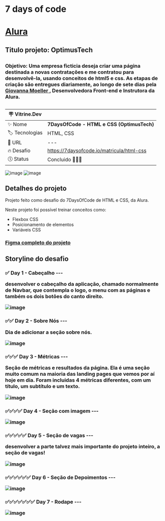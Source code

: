 
<h1> 7 days of code  <h1> <a href="https://www.alura.com.br">Alura</a>

<h2> Titulo projeto: OptimusTech <h2>

<h3>Objetivo: Uma empresa ficticia deseja criar uma página destinada a novas contratações e me contratou para desenvolvê-la, usando conceitos de html5 e css. As etapas de criação são entregues diariamente, ao longo de sete dias pela <a href="https://github.com/giovannamoeller">Giovanna Moeller
</a>, Desenvolvedora Front-end e Instrutora da Alura.

## 
| :placard: Vitrine.Dev |     |
| -------------  | --- |
| :sparkles: Nome        | **7DaysOfCode - HTML e CSS (OptimusTech)**
| :label: Tecnologias | HTML, CSS
| :rocket: URL         | ---
| :fire: Desafio     | https://7daysofcode.io/matricula/html-css
| 🕔 Status     | Concluido 🎉🎉🎉

![image](https://github.com/KazzenBS/Optimustech---7daysOfCode-HTML-CSS/assets/150951409/cdf6aeef-ce59-4076-ba84-ce24f36c285f) ![image](https://github.com/KazzenBS/Optimustech---7daysOfCode-HTML-CSS/assets/150951409/385912b5-4554-47fa-a52a-4be026e21c8b)



## Detalhes do projeto

Projeto feito como desafio do 7DaysOfCode de HTML e CSS, da Alura.

Neste projeto foi possível treinar conceitos como:

- Flexbox CSS
- Posicionamento de elementos
- Variáveis CSS

<h3><a href="https://www.figma.com/file/mm3MLozvUDGhDRTxSLlGL5/7daysOfCode-HTML-CSS?node-id=0%3A1&mode=dev">Figma completo do projeto</a>

## Storyline do desafio

<h3>✅ Day 1 - Cabeçalho ---
<p>desenvolver o cabeçalho da aplicação, chamado normalmente de Navbar, que contempla o logo, o menu com as páginas e também os dois botões do canto direito.

![image](https://github.com/KazzenBS/Optimustech---7daysOfCode-HTML-CSS/assets/150951409/414695fe-c0a6-40a2-8b19-19057f20869c)


<h3>✅✅ Day 2 - Sobre Nós ---
<p>Dia de adicionar a seção sobre nós.

![image](https://github.com/KazzenBS/Optimustech---7daysOfCode-HTML-CSS/assets/150951409/3a246266-8134-4858-a485-76a4e303f2b8)


<h3>✅✅✅ Day 3 - Métricas ---
<p>Seção de métricas e resultados da  página. Ela é uma seção muito comum na maioria das landing pages que vemos por aí hoje em dia. Foram incluidas 4 métricas diferentes, com um título, um subtítulo e um texto.

![image](https://github.com/KazzenBS/Optimustech---7daysOfCode-HTML-CSS/assets/150951409/7709f3e7-d164-43e5-8e82-27934c06edd3)


<h3>✅✅✅✅ Day 4 - Seção com imagem ---
  
![image](https://github.com/KazzenBS/Optimustech---7daysOfCode-HTML-CSS/assets/150951409/f373479d-c475-4713-b7da-8a50241e9fe0)

<h3> ✅✅✅✅✅ Day 5 -  Seção de vagas ---
<p>desenvolver a parte talvez mais importante do projeto inteiro, a seção de vagas!
  
![image](https://github.com/KazzenBS/Optimustech---7daysOfCode-HTML-CSS/assets/150951409/71ed1528-4513-4919-a917-83f6f230a745)

<h3> ✅✅✅✅✅✅ Day 6 -  Seção de Depoimentos ---

![image](https://github.com/KazzenBS/Optimustech---7daysOfCode-HTML-CSS/assets/150951409/24332612-61e1-44d8-a3fe-5a17243e7c89)

<h3> ✅✅✅✅✅✅✅ Day 7 -  Rodape ---

![image](https://github.com/KazzenBS/Optimustech---7daysOfCode-HTML-CSS/assets/150951409/2cb49e7c-3fe3-4638-b8ae-982a26858527)
